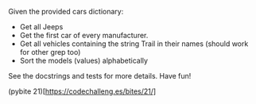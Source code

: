 Given the provided cars dictionary:

- Get all Jeeps
- Get the first car of every manufacturer.
- Get all vehicles containing the string Trail in their names (should work for other grep too)
- Sort the models (values) alphabetically

See the docstrings and tests for more details. Have fun!

(pybite 21)[https://codechalleng.es/bites/21/]
